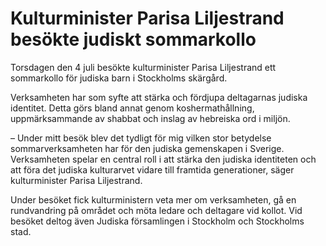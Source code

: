 # Kulturminister Parisa Liljestrand besökte judiskt sommarkollo

Torsdagen den 4 juli besökte kulturminister Parisa Liljestrand ett sommarkollo för judiska barn i Stockholms skärgård.


Verksamheten har som syfte att stärka och fördjupa deltagarnas judiska identitet. Detta görs bland annat genom koshermathållning, uppmärksammande av shabbat och inslag av hebreiska ord i miljön.

– Under mitt besök blev det tydligt för mig vilken stor betydelse sommarverksamheten har för den judiska gemenskapen i Sverige. Verksamheten spelar en central roll i att stärka den judiska identiteten och att föra det judiska kulturarvet vidare till framtida generationer, säger kulturminister Parisa Liljestrand.

Under besöket fick kulturministern veta mer om verksamheten, gå en rundvandring på området och möta ledare och deltagare vid kollot. Vid besöket deltog även Judiska församlingen i Stockholm och Stockholms stad.
